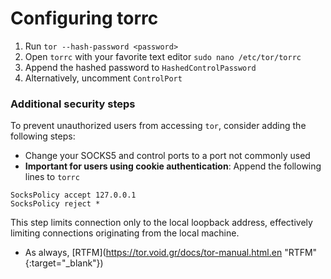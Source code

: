 # Configuring torrc
1. Run `tor --hash-password <password>`
2. Open `torrc` with your favorite text editor `sudo nano /etc/tor/torrc`
3. Append the hashed password to `HashedControlPassword`
4. Alternatively, uncomment `ControlPort`
### Additional security steps
To prevent unauthorized users from accessing `tor`, consider adding the following steps:
- Change your SOCKS5 and control ports to a port not commonly used
- **Important for users using cookie authentication**: Append the following lines to `torrc`
```
SocksPolicy accept 127.0.0.1
SocksPolicy reject *
```
This step limits connection only to the local loopback address, effectively limiting connections originating from the local machine.
- As always, [RTFM](https://tor.void.gr/docs/tor-manual.html.en "RTFM" {:target="_blank"})
